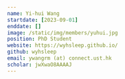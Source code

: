 ```yaml
---
name: Yi-hui Wang
startdate: [2023-09-01]
enddate: []
image: /static/img/members/yuhui.jpg
position: PhD Student
website: https://wyhsleep.github.io/
github: wyhsleep
email: ywangrm (at) connect.ust.hk
scholar: jwXwaO8AAAAJ
---
```

